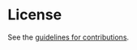 # License

See the
[guidelines for contributions](https://github.com/DavidSchinazi/draft-schinazi-httpbis-link-local-uri-bcp/blob/main/CONTRIBUTING.md).

